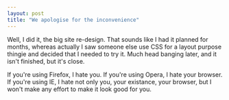 ```yaml
---
layout: post
title: "We apologise for the inconvenience"
---
```

Well, I did it, the big site re-design. That sounds like I had it planned for
months, whereas actually I saw someone else use CSS for a layout purpose
thingie and decided that I needed to try it. Much head banging later, and it
isn't finished, but it's close.

If you're using Firefox, I hate you. If you're using Opera, I hate your
browser. If you're using IE, I hate not only you, your existance, your
browser, but I won't make any effort to make it look good for you.

